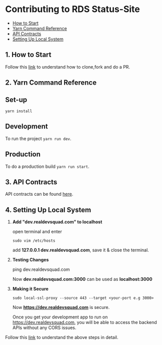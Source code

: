 # Contributing to RDS Status-Site

- [How to Start](#1.-how-to-start)
- [Yarn Command Reference](#2.-yarn-command-reference)
- [API Contracts](#3.-api-contracts)
- [Setting Up Local System](#4.-setting-up-local-system)

##  **1. How to Start**

Follow this [link](https://github.com/Real-Dev-Squad/website-welcome/blob/main/CONTRIBUTING.md) to understand how to clone,fork and do a PR.




## **2. Yarn Command Reference**

## Set-up

`yarn install`

## Development

To run the project `yarn run dev`.

## Production

To do a production build `yarn run start`.


## **3. API Contracts**

API contracts can be found [here](https://github.com/Real-Dev-Squad/website-api-contracts/tree/main/tasks).

## **4. Setting Up Local System**

 1. **Add "dev.realdevsquad.com" to localhost**
    
    open terminal and enter
    
    ```
    sudo vim /etc/hosts
    ```

    add **127.0.0.1   dev.realdevsquad.com**, save it & close the terminal.
    
 2. **Testing Changes**   
 
    ping dev.realdevsquad.com

    Now **dev.realdevsquad.com:3000** can be used as **localhost:3000**

 3. **Making it Secure**

    ```
    sudo local-ssl-proxy --source 443 --target <your-port e.g 3000>
    ```
    Now **https://dev.realdevsquad.com** is secure.

    Once you get your development app to run on https://dev.realdevsquad.com, you will be able to access the backend APIs without any CORS issues.

Follow this [link](https://github.com/Real-Dev-Squad/website-code-docs/tree/main/docs/dev/https-dev-url-cors) to understand the above steps in detail.
